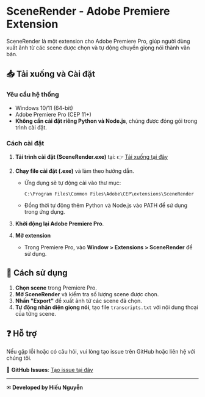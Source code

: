 # SceneRender - Adobe Premiere Extension

SceneRender là một extension cho Adobe Premiere Pro, giúp người dùng xuất ảnh từ các scene được chọn và tự động chuyển giọng nói thành văn bản.

## 📥 Tải xuống và Cài đặt

### **Yêu cầu hệ thống**
- Windows 10/11 (64-bit)
- Adobe Premiere Pro (CEP 11+)
- **Không cần cài đặt riêng Python và Node.js**, chúng được đóng gói trong trình cài đặt.

### **Cách cài đặt**
1. **Tải trình cài đặt (SceneRender.exe)** tại:
   👉 [Tải xuống tại đây](https://github.com/Seotow/scene-render/releases)

2. **Chạy file cài đặt (.exe)** và làm theo hướng dẫn.
   - Ứng dụng sẽ tự động cài vào thư mục:
     ```
     C:\Program Files\Common Files\Adobe\CEP\extensions\SceneRender
     ```
   - Đồng thời tự động thêm Python và Node.js vào PATH để sử dụng trong ứng dụng.

3. **Khởi động lại Adobe Premiere Pro**.

4. **Mở extension**
   - Trong Premiere Pro, vào **Window > Extensions > SceneRender** để sử dụng.

## 🚀 Cách sử dụng
1. **Chọn scene** trong Premiere Pro.
2. **Mở SceneRender** và kiểm tra số lượng scene được chọn.
3. **Nhấn "Export"** để xuất ảnh từ các scene đã chọn.
4. **Tự động nhận diện giọng nói**, tạo file `transcripts.txt` với nội dung thoại của từng scene.

## ❓ Hỗ trợ
Nếu gặp lỗi hoặc có câu hỏi, vui lòng tạo issue trên GitHub hoặc liên hệ với chúng tôi.

📌 **GitHub Issues**: [Tạo issue tại đây](https://github.com/Seotow/scene-render/issues)

---
✉ **Developed by Hiếu Nguyễn**

